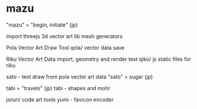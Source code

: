 # mazu

"mazu" = "begin, initiate" (jp)

import threejs
3d vector art lib
mesh generators

Pola Vector Art Draw Tool
qola/ vector data save

Riku Vector Art Data import, geometry and render test
qiko/ js static files for riku

sato - text draw from pola vector art data
"sato" = sugar (jp)

tabi = "travels" (jp)
tabi - shapes and mohr

joruri/ code art tools
yumi - favicon encoder




